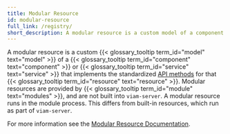 ```yaml
---
title: Modular Resource
id: modular-resource
full_link: /registry/
short_description: A modular resource is a custom model of a component or service that implements the standardized API methods for that resource.
---
```


A modular resource is a custom {{< glossary_tooltip term_id="model" text="model" >}} of a {{< glossary_tooltip term_id="component" text="component" >}} or {{< glossary_tooltip term_id="service" text="service" >}} that implements the standardized [API methods](/appendix/apis/) for that {{< glossary_tooltip term_id="resource" text="resource" >}}.
Modular resources are provided by {{< glossary_tooltip term_id="module" text="modules" >}}, and are not built into `viam-server`.
A modular resource runs in the module process.
This differs from built-in resources, which run as part of `viam-server`.

For more information see the [Modular Resource Documentation](/registry/).
